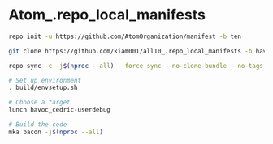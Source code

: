 # Atom_.repo_local_manifests

```bash
repo init -u https://github.com/AtomOrganization/manifest -b ten
```
```bash
git clone https://github.com/kiam001/all10_.repo_local_manifests -b havoc .repo/local_manifests
```
```bash
repo sync -c -j$(nproc --all) --force-sync --no-clone-bundle --no-tags
```

```bash
# Set up environment
. build/envsetup.sh

# Choose a target
lunch havoc_cedric-userdebug

# Build the code
mka bacon -j$(nproc --all)
```
